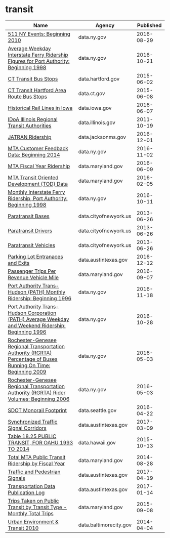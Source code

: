 # transit

Name | Agency | Published
---- | ---- | ---------
[511 NY Events: Beginning 2010](../datasets/ah74-pg4w.md) | data.ny.gov | 2016-08-29
[Average Weekday Interstate Ferry Ridership Figures for Port Authority: Beginning 1998](../datasets/rcgp-qd58.md) | data.ny.gov | 2016-10-21
[CT Transit Bus Stops](../datasets/uxtm-zebz.md) | data.hartford.gov | 2015-06-02
[CT Transit Hartford Area Route Bus Stops](../datasets/n4zd-qppb.md) | data.ct.gov | 2015-06-08
[Historical Rail Lines in Iowa](../datasets/htcw-ne8n.md) | data.iowa.gov | 2016-06-07
[IDoA Illinois Regional Transit Authorities](../datasets/awaf-eqav.md) | data.illinois.gov | 2011-10-19
[JATRAN Ridership](../datasets/7aht-3yba.md) | data.jacksonms.gov | 2016-12-01
[MTA Customer Feedback Data: Beginning 2014](../datasets/tppa-s6t6.md) | data.ny.gov | 2016-11-02
[MTA Fiscal Year Ridership](../datasets/57zf-pd4t.md) | data.maryland.gov | 2016-06-09
[MTA Transit Oriented Development (TOD) Data](../datasets/cqt2-ypem.md) | data.maryland.gov | 2016-02-05
[Monthly Interstate Ferry Ridership, Port Authority: Beginning 1998](../datasets/v2hx-3snr.md) | data.ny.gov | 2016-10-11
[Paratransit Bases](../datasets/r247-45ub.md) | data.cityofnewyork.us | 2013-06-26
[Paratransit Drivers](../datasets/8bqd-u9ta.md) | data.cityofnewyork.us | 2013-06-26
[Paratransit Vehicles](../datasets/v39y-4v3t.md) | data.cityofnewyork.us | 2013-06-26
[Parking Lot Entranaces and Exits](../datasets/ij6a-fwpi.md) | data.austintexas.gov | 2016-12-12
[Passenger Trips Per Revenue Vehicle Mile](../datasets/vu4x-y4sr.md) | data.maryland.gov | 2016-09-07
[Port Authority Trans-Hudson (PATH) Monthly Ridership: Beginning 1996](../datasets/v5t9-im68.md) | data.ny.gov | 2016-11-18
[Port Authority Trans-Hudson Corporation (PATH) Average Weekday and Weekend Ridership: Beginning 1996](../datasets/p7e4-ipty.md) | data.ny.gov | 2016-10-28
[Rochester-Genesee Regional Transportation Authority (RGRTA) Percentage of Buses Running On Time: Beginning 2009](../datasets/q8n5-wxz3.md) | data.ny.gov | 2016-05-03
[Rochester-Genesee Regional Transportation Authority (RGRTA) Rider Volumes: Beginning 2006](../datasets/tyap-tf2m.md) | data.ny.gov | 2016-05-03
[SDOT Monorail Footprint](../datasets/7i82-epvc.md) | data.seattle.gov | 2016-04-22
[Synchronized Traffic Signal Corridors](../datasets/efct-8fs9.md) | data.austintexas.gov | 2017-03-09
[Table 18.25 PUBLIC TRANSIT, FOR OAHU 1993 TO 2014](../datasets/88uj-hez9.md) | data.hawaii.gov | 2015-10-13
[Total MTA Public Transit Ridership by Fiscal Year](../datasets/xmdp-9ku6.md) | data.maryland.gov | 2014-08-28
[Traffic and Pedestrian Signals](../datasets/p53x-x73x.md) | data.austintexas.gov | 2017-04-19
[Transportation Data Publication Log](../datasets/n5kp-f8k4.md) | data.austintexas.gov | 2017-01-14
[Trips Taken on Public Transit by Transit Type - Monthly Total Trips](../datasets/5ymg-2p8u.md) | data.maryland.gov | 2015-09-08
[Urban Environment & Transit 2010](../datasets/gsze-vqaj.md) | data.baltimorecity.gov | 2014-04-04

